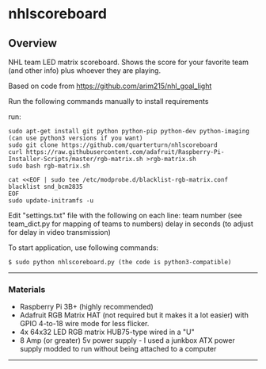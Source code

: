 # nhlscoreboard


## Overview

NHL team LED matrix scoreboard. Shows the score for your favorite team (and other info) plus whoever they are playing.

Based on code from https://github.com/arim215/nhl_goal_light


Run the following commands manually to install requirements

run:

    sudo apt-get install git python python-pip python-dev python-imaging (can use python3 versions if you want)
    sudo git clone https://github.com/quarterturn/nhlscoreboard 
    curl https://raw.githubusercontent.com/adafruit/Raspberry-Pi-Installer-Scripts/master/rgb-matrix.sh >rgb-matrix.sh
    sudo bash rgb-matrix.sh

    cat <<EOF | sudo tee /etc/modprobe.d/blacklist-rgb-matrix.conf
    blacklist snd_bcm2835
    EOF
    sudo update-initramfs -u   

Edit "settings.txt" file with the following on each line:
team number (see team_dict.py for mapping of teams to numbers)
delay in seconds (to adjust for delay in video transmission)

To start application, use following commands:
	
    $ sudo python nhlscoreboard.py (the code is python3-compatible)

***
### Materials

* Raspberry Pi 3B+ (highly recommended)
* Adafruit RGB Matrix HAT (not required but it makes it a lot easier) with GPIO 4-to-18 wire mode for less flicker.
* 4x 64x32 LED RGB matrix HUB75-type wired in a "U"
* 8 Amp (or greater) 5v power supply - I used a junkbox ATX power supply modded to run without being attached to a computer
***


